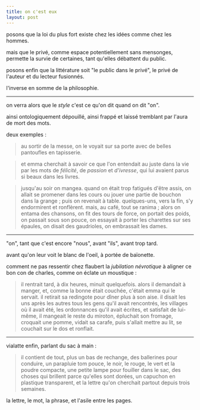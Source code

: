 ```yaml
---
title: on c'est eux
layout: post
---
```


posons que 
la loi du plus fort existe
chez les idées comme chez les hommes.

mais que le privé,
comme espace potentiellement sans mensonges,
permette la survie de certaines,
tant qu'elles débattent du public.

posons enfin que la littérature
soit "le public dans le privé",
le privé de l'auteur et du lecteur fusionnés.

l'inverse en somme de la philosophie.

---

on verra alors que le *style* 
c'est ce qu'on dit quand on dit "on".

ainsi ontologiquement dépouillé, 
ainsi frappé et laissé tremblant
par l'aura de mort des mots.

deux exemples :

> au sortir de la messe, on le voyait sur sa porte
> avec de belles pantoufles en tapisserie.

> et emma cherchait à savoir ce que l'on entendait au juste dans la vie
> par les mots de *félicité*, de *passion* et *d'ivresse*,
> qui lui avaient parus si beaux dans les livres.

> jusqu'au soir on mangea.
> quand on était trop fatigués d'être assis,
> on allait se promener dans les cours
> ou jouer une partie de bouchon dans la grange ; puis on revenait à table.
> quelques-uns, vers la fin, s'y endormirent et ronflèrent.
> mais, au café, tout se ranima ;
> alors on entama des chansons, 
> on fit des tours de force, on portait des poids,
> on passait sous son pouce,
> on essayait à porter les charettes sur ses épaules,
> on disait des gaudrioles, on embrassait les dames.

---

"on", 
tant que c'est encore "nous", 
avant "ils", 
avant trop tard.

avant qu'on leur voit le blanc de l'oeil,
à portée de baïonette.

comment ne pas ressentir chez flaubert
la *jubilation névrotique*
à aligner ce bon con de charles,
comme on éclate un moustique :

> il rentrait tard, à dix heures, minuit quelquefois.
> alors il demandait à manger, et, comme la bonne était couchée,
> c'était emma qui le servait.
> il retirait sa redingote pour dîner plus à son aise.
> il disait les uns après les autres tous les gens qu'il avait rencontrés,
> les villages où il avait été, les ordonnances qu'il avait écrites,
> et satisfait de lui-même, il mangeait le reste du miroton,
> épluchait son fromage, croquait une pomme, vidait sa carafe,
> puis s'allait mettre au lit, se couchait sur le dos et ronflait.

---

vialatte enfin, parlant du sac à main :

> il contient de tout, plus un bas de rechange,
> des ballerines pour conduire, un parapluie tom pouce,
> le noir, le rouge, le vert et la poudre compacte,
> une petite lampe pour fouiller dans le sac,
> des choses qui brillent parce qu'elles sont dorées,
> un capuchon en plastique transparent,
> et la lettre qu'on cherchait partout depuis trois semaines.

la lettre, le mot, la phrase,
et l'asile entre les pages.
